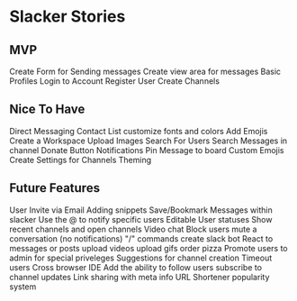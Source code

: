 # Slacker Stories
## MVP
Create Form for Sending messages
Create view area for messages
Basic Profiles
Login to Account
Register User
Create Channels

## Nice To Have
Direct Messaging
Contact List
customize fonts and colors
Add Emojis
Create a Workspace
Upload Images
Search For Users
Search Messages in channel
Donate Button
Notifications
Pin Message to board
Custom Emojis
Create Settings for Channels
Theming

## Future Features
User Invite via Email
Adding snippets
Save/Bookmark Messages within slacker
Use the @ to notify specific users
Editable User statuses
Show recent channels and open channels
Video chat
Block users
mute a conversation (no notifications)
"/" commands
create slack bot
React to messages or posts
upload videos
upload gifs
order pizza
Promote users to admin for special priveleges
Suggestions for channel creation
Timeout users
Cross browser IDE
Add the ability to follow users
subscribe to channel updates
Link sharing with meta info
URL Shortener
popularity system